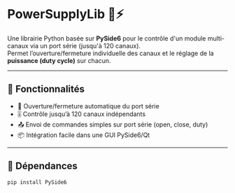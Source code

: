 # PowerSupplyLib 📡⚡

Une librairie Python basée sur **PySide6** pour le contrôle d'un module multi-canaux via un port série (jusqu'à 120 canaux).  
Permet l’ouverture/fermeture individuelle des canaux et le réglage de la **puissance (duty cycle)** sur chacun.

---

## 🚀 Fonctionnalités

- 🔌 Ouverture/fermeture automatique du port série
- 🎚️ Contrôle jusqu’à 120 canaux indépendants
- 📤 Envoi de commandes simples sur port série (open, close, duty)
- 📦 Intégration facile dans une GUI PySide6/Qt

---

## 🧱 Dépendances

```bash
pip install PySide6
